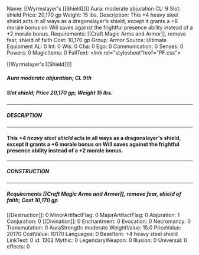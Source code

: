Name: [[Wyrmslayer's [[Shield]]]]
Aura: moderate abjuration
CL: 9
Slot: shield
Price: 20,170 gp
Weight: 15 lbs.
Description: This +4 heavy steel shield acts in all ways as a dragonslayer's shield, except it grants a +6 morale bonus on Will saves against the frightful presence ability instead of a +2 morale bonus.
Requirements: [[Craft Magic Arms and Armor]], remove fear, shield of faith
Cost: 10,170 gp
Group: Armor
Source: Ultimate Equipment
AL: 0
Int: 0
Wis: 0
Cha: 0
Ego: 0
Communication: 0
Senses: 0
Powers: 0
MagicItems: 0
FullText: <link rel="stylesheet"href="PF.css"><div class="heading"><p class="alignleft">[[Wyrmslayer's [[Shield]]]]</p><div style="clear: both;"></div></div><div><h5><b>Aura </b>moderate abjuration; <b>CL </b>9th</h5><h5><b>Slot </b>shield; <b>Price </b>20,170 gp; <b>Weight </b>15 lbs.</h5></div><hr/><div><h5><b>DESCRIPTION</b></h5></div><hr/><div><h4><p>This <i>+4 heavy steel shield</i> acts in all ways as a dragonslayer's shield, except it grants a +6 morale bonus on Will saves against the frightful presence ability instead of a +2 morale bonus.</p></h4></div><hr/><div><h5><b>CONSTRUCTION</b></h5></div><hr/><div><h5><b>Requirements </b>[[Craft Magic Arms and Armor]], <i>remove fear</i>, <i>shield of faith</i>; <b>Cost </b>10,170 gp</h5></div>
[[Destruction]]: 0
MinorArtifactFlag: 0
MajorArtifactFlag: 0
Abjuration: 1
Conjuration: 0
[[Divination]]: 0
Enchantment: 0
Evocation: 0
Necromancy: 0
Transmutation: 0
AuraStrength: moderate
WeightValue: 15.0
PriceValue: 20170
CostValue: 10170
Languages: 0
BaseItem: +4 heavy steel shield
LinkText: 0
id: 1302
Mythic: 0
LegendaryWeapon: 0
Illusion: 0
Universal: 0
effects: 0
